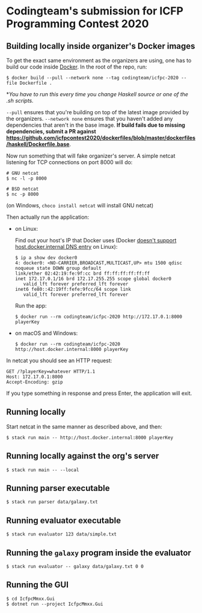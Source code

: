 # Codingteam's submission for ICFP Programming Contest 2020

## Building locally inside organizer's Docker images

To get the exact same environment as the organizers are using, one has to build
our code inside [Docker](https://www.docker.com/). In the root of the repo, run:

```console
$ docker build --pull --network none --tag codingteam/icfpc-2020 --file Dockerfile .
```

**You have to run this every time you change Haskell source or one of the *.sh
scripts.**

`--pull` ensures that you're building on top of the latest image
provided by the organizers. `--network none` ensures that you haven't added any
dependencies that aren't in the base image. **If build fails due to missing
dependencies, submit a PR against
https://github.com/icfpcontest2020/dockerfiles/blob/master/dockerfiles/haskell/Dockerfile.base**.

Now run something that will fake organizer's server. A simple netcat listening
for TCP connections on port 8000 will do:

```console
# GNU netcat
$ nc -l -p 8000

# BSD netcat
$ nc -p 8000
```

(on Windows, `choco install netcat` will install GNU netcat)

Then actually run the application:

* on Linux:

  Find out your host's IP that Docker uses (Docker [doesn't support
  host.docker.internal DNS
  entry](https://github.com/docker/for-linux/issues/264) on Linux):

  ```
  $ ip a show dev docker0
  4: docker0: <NO-CARRIER,BROADCAST,MULTICAST,UP> mtu 1500 qdisc noqueue state DOWN group default
  link/ether 02:42:19:fe:9f:cc brd ff:ff:ff:ff:ff:ff
  inet 172.17.0.1/16 brd 172.17.255.255 scope global docker0
     valid_lft forever preferred_lft forever
  inet6 fe80::42:19ff:fefe:9fcc/64 scope link
     valid_lft forever preferred_lft forever
  ```

  Run the app:

  ```
  $ docker run --rm codingteam/icfpc-2020 http://172.17.0.1:8000 playerKey
  ```

* on macOS and Windows:

  ```
  $ docker run --rm codingteam/icfpc-2020 http://host.docker.internal:8000 playerKey
  ```

In netcat you should see an HTTP request:

```
GET /?playerKey=whatever HTTP/1.1
Host: 172.17.0.1:8000
Accept-Encoding: gzip
```

If you type something in response and press Enter, the application will exit.

## Running locally

Start netcat in the same manner as described above, and then:

```console
$ stack run main -- http://host.docker.internal:8000 playerKey
```

## Running locally against the org's server

```console
$ stack run main -- --local
```

## Running parser executable

```console
$ stack run parser data/galaxy.txt
```

## Running evaluator executable

```console
$ stack run evaluator 123 data/simple.txt
```

## Running the `galaxy` program inside the evaluator

```console
$ stack run evaluator -- galaxy data/galaxy.txt 0 0
```

## Running the GUI

```console
$ cd IcfpcMmxx.Gui
$ dotnet run --project IcfpcMmxx.Gui
```
